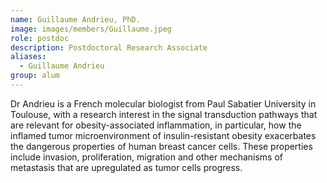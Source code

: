 ```yaml
---
name: Guillaume Andrieu, PhD.
image: images/members/Guillaume.jpeg
role: postdoc
description: Postdoctoral Research Associate
aliases:
  - Guillaume Andrieu
group: alum
---
```


Dr Andrieu is a French molecular biologist from Paul Sabatier University in Toulouse, with a research interest in the signal transduction pathways that are relevant for obesity-associated inflammation, in particular, how the inflamed tumor microenvironment of insulin-resistant obesity exacerbates the dangerous properties of human breast cancer cells. These properties include invasion, proliferation, migration and other mechanisms of metastasis that are upregulated as tumor cells progress.
